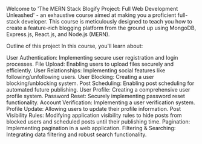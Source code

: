 Welcome to 'The MERN Stack Blogify Project: Full Web Development Unleashed' - an exhaustive course aimed at making you a proficient full-stack developer. This course is meticulously designed to teach you how to create a feature-rich blogging platform from the ground up using MongoDB, Express.js, React.js, and Node.js (MERN).

Outline of this project
In this course, you'll learn about:

User Authentication: Implementing secure user registration and login processes.
File Upload: Enabling users to upload files securely and efficiently.
User Relationships: Implementing social features like following/unfollowing users.
User Blocking: Creating a user blocking/unblocking system.
Post Scheduling: Enabling post scheduling for automated future publishing.
User Profile: Creating a comprehensive user profile system.
Password Reset: Securely implementing password reset functionality.
Account Verification: Implementing a user verification system.
Profile Update: Allowing users to update their profile information.
Post Visibility Rules: Modifying application visibility rules to hide posts from blocked users and scheduled posts until their publishing time.
Pagination: Implementing pagination in a web application.
Filtering & Searching: Integrating data filtering and robust search functionality.


